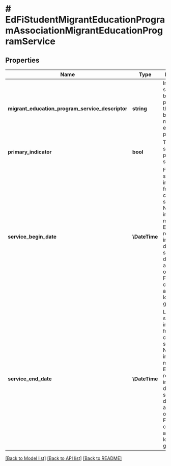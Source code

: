 # # EdFiStudentMigrantEducationProgramAssociationMigrantEducationProgramService

## Properties

Name | Type | Description | Notes
------------ | ------------- | ------------- | -------------
**migrant_education_program_service_descriptor** | **string** | Indicates the service being provided to the student by the migrant education program. |
**primary_indicator** | **bool** | True if service is a primary service. | [optional]
**service_begin_date** | **\DateTime** | First date the student was in this option for the current school year.  Note: Date interpretation may vary. Ed-Fi recommends inclusive dates, but states may define dates as inclusive or exclusive. For calculations, align with local guidelines. | [optional]
**service_end_date** | **\DateTime** | Last date the student was in this option for the current school year.  Note: Date interpretation may vary. Ed-Fi recommends inclusive dates, but states may define dates as inclusive or exclusive. For calculations, align with local guidelines. | [optional]

[[Back to Model list]](../../README.md#models) [[Back to API list]](../../README.md#endpoints) [[Back to README]](../../README.md)
